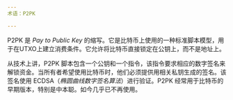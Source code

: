 ```yaml
---
术语：P2PK

---
```

P2PK 是 *Pay to Public Key* 的缩写。它是比特币上使用的一种标准脚本模型，用于在UTXO上建立消费条件。它允许将比特币直接锁定在公钥上，而不是地址上。

从技术上讲，P2PK 脚本包含一个公钥和一个指令，该指令要求相应的数字签名来解锁资金。当所有者希望使用比特币时，他们必须提供用相关私钥生成的签名。该签名使用 ECDSA（*椭圆曲线数字签名算法*）进行验证。P2PK 经常用于比特币的早期版本，特别是中本聪。如今几乎已不再使用。
